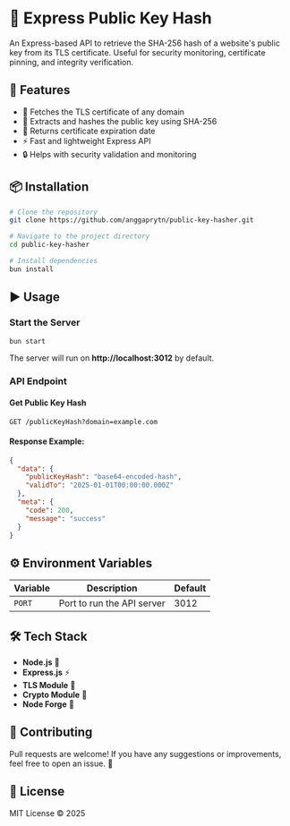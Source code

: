 # 🔐 Express Public Key Hash

An Express-based API to retrieve the SHA-256 hash of a website's public key from its TLS certificate. Useful for security monitoring, certificate pinning, and integrity verification.

## 🚀 Features

- 📡 Fetches the TLS certificate of any domain
- 🔑 Extracts and hashes the public key using SHA-256
- 📜 Returns certificate expiration date
- ⚡ Fast and lightweight Express API
- 🔒 Helps with security validation and monitoring

## 📦 Installation

```sh
# Clone the repository
git clone https://github.com/anggaprytn/public-key-hasher.git

# Navigate to the project directory
cd public-key-hasher

# Install dependencies
bun install
```

## ▶️ Usage

### Start the Server
```sh
bun start
```
The server will run on **http://localhost:3012** by default.

### API Endpoint
#### Get Public Key Hash
```http
GET /publicKeyHash?domain=example.com
```

#### Response Example:
```json
{
  "data": {
    "publicKeyHash": "base64-encoded-hash",
    "validTo": "2025-01-01T00:00:00.000Z"
  },
  "meta": {
    "code": 200,
    "message": "success"
  }
}
```

## ⚙️ Environment Variables
| Variable | Description | Default |
|----------|------------|---------|
| `PORT` | Port to run the API server | 3012 |

## 🛠 Tech Stack
- **Node.js** 🚀
- **Express.js** ⚡
- **TLS Module** 🔐
- **Crypto Module** 🔑
- **Node Forge** 🔏

## 🤝 Contributing
Pull requests are welcome! If you have any suggestions or improvements, feel free to open an issue. 🚀

## 📜 License
MIT License © 2025

